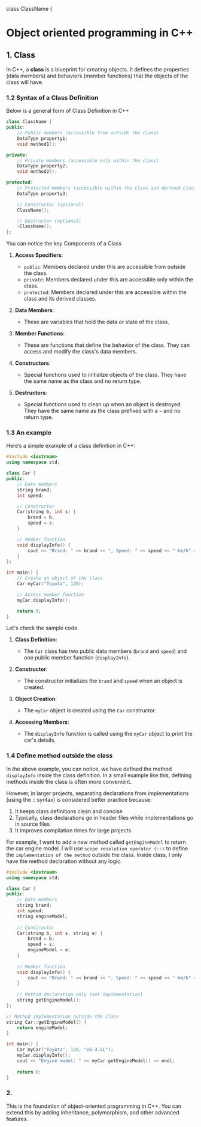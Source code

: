 class ClassName {
# Object oriented programming in C++


## 1. Class

In C++, a **class** is a blueprint for creating objects. It defines the properties (data members) and behaviors (member functions) that the objects of the class will have. 

### 1.2 Syntax of a Class Definition

Below is a general form of Class Definition in C++

```cpp
class ClassName {
public: 
    // Public members (accessible from outside the class)
    DataType property1;
    void method1();

private:
    // Private members (accessible only within the class)
    DataType property2;
    void method2();

protected:
    // Protected members (accessible within the class and derived classes)
    DataType property3;

    // Constructor (optional)
    ClassName();

    // Destructor (optional)
    ~ClassName();
};
```

You can notice the key Components of a Class

1. **Access Specifiers**:
   - `public`: Members declared under this are accessible from outside the class.
   - `private`: Members declared under this are accessible only within the class.
   - `protected`: Members declared under this are accessible within the class and its derived classes.

2. **Data Members**:
   - These are variables that hold the data or state of the class.

3. **Member Functions**:
   - These are functions that define the behavior of the class. They can access and modify the class's data members.

4. **Constructors**:
   - Special functions used to initialize objects of the class. They have the same name as the class and no return type.

5. **Destructors**:
   - Special functions used to clean up when an object is destroyed. They have the same name as the class prefixed with a `~` and no return type.

### 1.3 An example

Here’s a simple example of a class definition in C++:

```cpp
#include <iostream>
using namespace std;

class Car {
public:
    // Data members
    string brand;
    int speed;

    // Constructor
    Car(string b, int s) {
        brand = b;
        speed = s;
    }

    // Member function
    void displayInfo() {
        cout << "Brand: " << brand << ", Speed: " << speed << " km/h" << endl;
    }
};

int main() {
    // Create an object of the class
    Car myCar("Toyota", 120);

    // Access member function
    myCar.displayInfo();

    return 0;
}
```

Let's check the sample code 

1. **Class Definition**:
   - The `Car` class has two public data members (`brand` and `speed`) and one public member function (`displayInfo`).

2. **Constructor**:
   - The constructor initializes the `brand` and `speed` when an object is created.

3. **Object Creation**:
   - The `myCar` object is created using the `Car` constructor.

4. **Accessing Members**:
   - The `displayInfo` function is called using the `myCar` object to print the car's details.
  
### 1.4 Define method outside the class

In the above example, you can notice, we have defined the method `displayInfo` inside the class definition. 
In a small example like this, defining methods inside the class is often more convenient. 


However, in larger projects, separating declarations from implementations (using the :: syntax) is considered better practice because:
1. It keeps class definitions clean and concise
2. Typically, class declarations go in header files while implementations go in source files
3. It improves compilation times for large projects

For example, I want to add a new method called `getEngineModel` to return the car engine model. I will use `scope resolution operator (::)` to define 
the `implementation of the method` outside the class. Inside class, I only have the method declaration without any logic. 

```cpp
#include <iostream>
using namespace std;

class Car {
public:
    // Data members
    string brand;
    int speed;
    string engineModel;
    
    // Constructor
    Car(string b, int s, string e) {
        brand = b;
        speed = s;
        engineModel = e;
    }
    
    // Member function
    void displayInfo() {
        cout << "Brand: " << brand << ", Speed: " << speed << " km/h" << endl;
    }
    
    // Method declaration only (not implementation)
    string getEngineModel();
};

// Method implementation outside the class
string Car::getEngineModel() {
    return engineModel;
}

int main() {
    Car myCar("Toyota", 120, "V6-3.5L");
    myCar.displayInfo();
    cout << "Engine model: " << myCar.getEngineModel() << endl;
    
    return 0;
}
```
### 2.
This is the foundation of object-oriented programming in C++. You can extend this by adding inheritance, polymorphism, and other advanced features.

